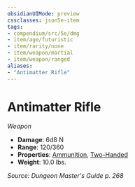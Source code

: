 ```yaml
---
obsidianUIMode: preview
cssclasses: json5e-item
tags:
- compendium/src/5e/dmg
- item/age/futuristic
- item/rarity/none
- item/weapon/martial
- item/weapon/ranged
aliases: 
- "Antimatter Rifle"
---
```

# Antimatter Rifle
*Weapon*  

- **Damage**: 6d8 N
- **Range**: 120/360
- **Properties**: [Ammunition](Mechanics/Rules/item-properties.md#Ammunition), [Two-Handed](Mechanics/Rules/item-properties.md#Two-Handed)
- **Weight**: 10.0 lbs.

*Source: Dungeon Master's Guide p. 268*